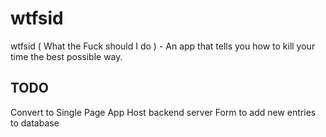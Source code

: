 # wtfsid

wtfsid ( What the Fuck should I do ) - An app that tells you how to kill your time the best possible way.


## TODO
Convert to Single Page App
Host backend server
Form to add new entries to database
